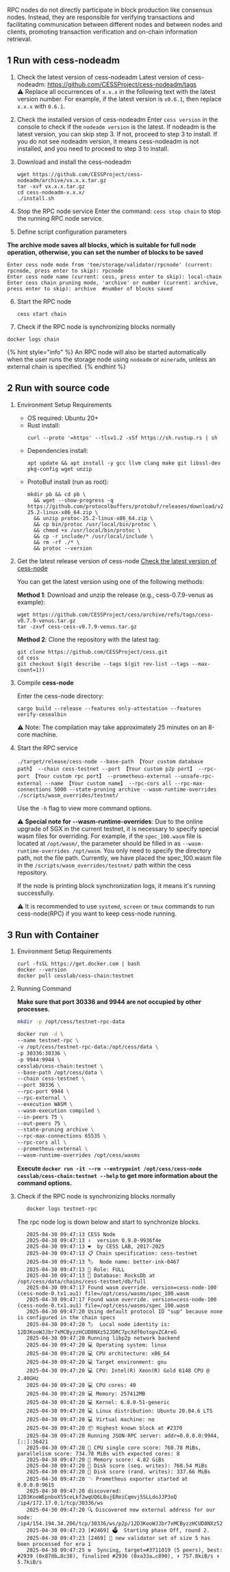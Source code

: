 RPC nodes do not directly participate in block production like consensus nodes. Instead, they are responsible for verifying transactions and facilitating communication between different nodes and between nodes and clients, promoting transaction verification and on-chain information retrieval.

## 1 Run with cess-nodeadm

1. Check the latest version of cess-nodeadm
   Latest version of cess-nodeadm: <https://github.com/CESSProject/cess-nodeadm/tags><br/>
   ⚠️ Replace all occurrences of `x.x.x` in the following text with the latest version number. For example, if the latest version is `v0.6.1`, then replace `x.x.x` with `0.6.1`.

2. Check the installed version of cess-nodeadm
   Enter `cess version` in the console to check if the `nodeadm version` is the latest.
   If nodeadm is the latest version, you can skip step 3. If not, proceed to step 3 to install. If you do not see nodeadm version, it means cess-nodeadm is not installed, and you need to proceed to step 3 to install.

3. Download and install the cess-nodeadm
   ```shell
   wget https://github.com/CESSProject/cess-nodeadm/archive/vx.x.x.tar.gz
   tar -xvf vx.x.x.tar.gz
   cd cess-nodeadm-x.x.x/
   ./install.sh
   ```

4. Stop the RPC node service
   Enter the command: `cess stop chain` to stop the running RPC node service.

5. Define script configuration parameters

**The archive mode saves all blocks, which is suitable for full node operation, otherwise, you can set the number of blocks to be saved**
   
   ```shell
   Enter cess node mode from 'tee/storage/validator/rpcnode' (current: rpcnode, press enter to skip): rpcnode
   Enter cess node name (current: cess, press enter to skip): local-chain
   Enter cess chain pruning mode, 'archive' or number (current: archive, press enter to skip): archive  #number of blocks saved
   ```

6. Start the RPC node
   ```shell
   cess start chain
   ```

7. Check if the RPC node is synchronizing blocks normally
  ```shell
  docker logs chain
  ```

{% hint style="info" %}
An RPC node will also be started automatically when the user runs the storage node using `nodeadm` or `mineradm`, unless an external chain is specified.
{% endhint %}

## 2 Run with source code

1. Environment Setup Requirements
   - OS required: Ubuntu 20+
   - Rust install: 
     ```shell
     curl --proto '=https' --tlsv1.2 -sSf https://sh.rustup.rs | sh
     ```
   - Dependencies install: 
     ```shell
     apt update && apt install -y gcc llvm clang make git libssl-dev pkg-config wget unzip
     ```
   - ProtoBuf install (run as root): 
     ```shell
     mkdir pb && cd pb \
       && wget --show-progress -q https://github.com/protocolbuffers/protobuf/releases/download/v25.2/protoc-25.2-linux-x86_64.zip \
       && unzip protoc-25.2-linux-x86_64.zip \
       && cp bin/protoc /usr/local/bin/protoc \
       && chmod +x /usr/local/bin/protoc \
       && cp -r include/* /usr/local/include \
       && rm -rf ./* \
       && protoc --version
     ```

2. Get the latest release version of cess-node
   [Check the latest version of cess-node](https://github.com/CESSProject/cess/tags)

   You can get the latest version using one of the following methods:

   **Method 1**: Download and unzip the release (e.g., cess-0.7.9-venus as example):
   ```shell
   wget https://github.com/CESSProject/cess/archive/refs/tags/cess-v0.7.9-venus.tar.gz
   tar -zxvf cess-cess-v0.7.9-venus.tar.gz
   ```

   **Method 2**: Clone the repository with the latest tag:
   ```shell
   git clone https://github.com/CESSProject/cess.git
   cd cess
   git checkout $(git describe --tags $(git rev-list --tags --max-count=1))
   ```

3. Compile **cess-node**

   Enter the cess-node directory:
   ```shell
   cargo build --release --features only-attestation --features verify-cesealbin
   ```

   ⚠️ Note: The compilation may take approximately 25 minutes on an 8-core machine.

4. Start the RPC service
   ```shell
   ./target/release/cess-node --base-path 【Your custom database path】 --chain cess-testnet --port 【Your custom p2p port】 --rpc-port 【Your custom rpc port】 --prometheus-external --unsafe-rpc-external --name 【Your custom name】 --rpc-cors all --rpc-max-connections 5000 --state-pruning archive --wasm-runtime-overrides ./scripts/wasm_overrides/testnet/
   ```

   Use the `-h` flag to view more command options.

   ⚠️ **Special note for --wasm-runtime-overrides**: Due to the online upgrade of SGX in the current testnet, it is necessary to specify special wasm files for overriding. For example, if the `spec_100.wasm` file is located at `/opt/wasm/`, the parameter should be filled in as `--wasm-runtime-overrides /opt/wasm`. You only need to specify the directory path, not the file path. Currently, we have placed the spec_100.wasm file in the `/scripts/wasm_overrides/testnet/` path within the cess repository.

   If the node is printing block synchronization logs, it means it's running successfully.

   ⚠️ It is recommended to use `systemd`, `screen` or `tmux` commands to run cess-node(RPC) if you want to keep cess-node running.

## 3 Run with Container

1. Environment Setup Requirements
     ```shell
     curl -fsSL https://get.docker.com | bash
     docker --version
     docker pull cesslab/cess-chain:testnet
     ```

2. Running Command

   **Make sure that port 30336 and 9944 are not occupied by other processes.**

   ```bash
   mkdir -p /opt/cess/testnet-rpc-data

   docker run -d \
   --name testnet-rpc \
   -v /opt/cess/testnet-rpc-data:/opt/cess/data \
   -p 30336:30336 \
   -p 9944:9944 \
   cesslab/cess-chain:testnet \
   --base-path /opt/cess/data \
   --chain cess-testnet \
   --port 30336 \
   --rpc-port 9944 \
   --rpc-external \
   --execution WASM \
   --wasm-execution compiled \
   --in-peers 75 \
   --out-peers 75 \
   --state-pruning archive \
   --rpc-max-connections 65535 \
   --rpc-cors all \
   --prometheus-external \
   --wasm-runtime-overrides /opt/cess/wasms
   ```

   **Execute `docker run -it --rm --entrypoint /opt/cess/cess-node cesslab/cess-chain:testnet --help` to get more information about the command options.**


3. Check if the RPC node is synchronizing blocks normally

   ```bash
      docker logs testnet-rpc
   ```

   The rpc node log is down below and start to synchronize blocks.

   ```text
      2025-04-30 09:47:13 CESS Node
      2025-04-30 09:47:13 ✌️  version 0.9.0-9936f4e
      2025-04-30 09:47:13 ❤️  by CESS LAB, 2017-2025
      2025-04-30 09:47:13 📋 Chain specification: cess-testnet
      2025-04-30 09:47:13 🏷  Node name: better-ink-0467
      2025-04-30 09:47:13 👤 Role: FULL
      2025-04-30 09:47:13 💾 Database: RocksDb at /opt/cess/data/chains/cess-testnet/db/full
      2025-04-30 09:47:17 Found wasm override. version=cess-node-100 (cess-node-0.tx1.au1) file=/opt/cess/wasms/spec_100.wasm
      2025-04-30 09:47:17 Found wasm override. version=cess-node-100 (cess-node-0.tx1.au1) file=/opt/cess/wasms/spec_100.wasm
      2025-04-30 09:47:20 Using default protocol ID "sup" because none is configured in the chain specs
      2025-04-30 09:47:20 🏷  Local node identity is: 12D3KooWJJbr7xMCByzzHCUD8NXz52JDRC7pcXdf6otopvZCAreG
      2025-04-30 09:47:20 Running libp2p network backend
      2025-04-30 09:47:20 💻 Operating system: linux
      2025-04-30 09:47:20 💻 CPU architecture: x86_64
      2025-04-30 09:47:20 💻 Target environment: gnu
      2025-04-30 09:47:20 💻 CPU: Intel(R) Xeon(R) Gold 6148 CPU @ 2.40GHz
      2025-04-30 09:47:20 💻 CPU cores: 40
      2025-04-30 09:47:20 💻 Memory: 257412MB
      2025-04-30 09:47:20 💻 Kernel: 6.8.0-51-generic
      2025-04-30 09:47:20 💻 Linux distribution: Ubuntu 20.04.6 LTS
      2025-04-30 09:47:20 💻 Virtual machine: no
      2025-04-30 09:47:20 📦 Highest known block at #2370
      2025-04-30 09:47:20 Running JSON-RPC server: addr=0.0.0.0:9944,[::]:36421
      2025-04-30 09:47:20 🏁 CPU single core score: 760.78 MiBs, parallelism score: 734.78 MiBs with expected cores: 8
      2025-04-30 09:47:20 🏁 Memory score: 4.82 GiBs
      2025-04-30 09:47:20 🏁 Disk score (seq. writes): 768.54 MiBs
      2025-04-30 09:47:20 🏁 Disk score (rand. writes): 337.66 MiBs
      2025-04-30 09:47:20 〽️ Prometheus exporter started at 0.0.0.0:9615
      2025-04-30 09:47:20 discovered: 12D3KooWEpnboX55ceLkf2wqUQ6LBujEReiCqmvj5SLLdoJJP3oQ /ip4/172.17.0.1/tcp/30336/ws
      2025-04-30 09:47:20 🔍 Discovered new external address for our node: /ip4/154.194.34.206/tcp/30336/ws/p2p/12D3KooWJJbr7xMCByzzHCUD8NXz52JDRC7pcXdf6otopvZCAreG
      2025-04-30 09:47:23 [#2469] 🗳  Starting phase Off, round 2.
      2025-04-30 09:47:23 [2469] 💸 new validator set of size 5 has been processed for era 1
      2025-04-30 09:47:25 ⚙️  Syncing, target=#3711019 (5 peers), best: #2939 (0x87db…8c38), finalized #2936 (0xa33a…c890), ⬇ 757.8kiB/s ⬆ 5.7kiB/s
   ```